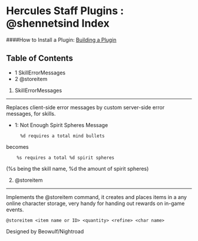 Hercules Staff Plugins : @shennetsind Index
============
####How to Install a Plugin: [Building a Plugin](http://herc.ws/wiki/HPM#Building_a_plugin)

Table of Contents
---------
* 1 SkillErrorMessages
* 2 @storeitem

1. SkillErrorMessages
---------
Replaces client-side error messages by custom server-side error messages, for skills.

* 1: Not Enough Spirit Spheres Message

        %d requires a total mind bullets
becomes

        %s requires a total %d spirit spheres
(%s being the skill name, %d the amount of spirit spheres)

2. @storeitem
---------
Implements the @storeitem command, it creates and places items in a any online character storage, very handy for handing out rewards on in-game events.

    @storeitem <item name or ID> <quantity> <refine> <char name>

Designed by Beowulf/Nightroad

